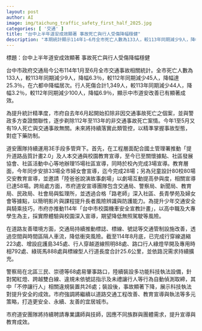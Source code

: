 ```yaml
---
layout: post
author: AI
image: img/taichung_traffic_safety_first_half_2025.jpg
categories: [ '交通' ]
title: "台中上半年道安成效顯著 事故死亡與行人受傷降幅穩健"
description: "本期統計顯示114年1–6月全市死亡人數為133人，較113年同期減少9人，降幅6.3％；行人死傷合計1349人，較113年同期減少44人，降幅3.2％，顯示道安改善成效顯著。市府持續以3E策略推動工程、教育宣導與執法並剃除112–113年的非交通事故死亡案，強化統計精準度，並持續提升事故型態的因應與防制。"
---
```

標題：台中上半年道安成效顯著 事故死亡與行人受傷降幅穩健

台中市政府交通局今公布114年1月至6月全市交通事故相關統計。全市死亡人數為133人，較113年同期減少9人，降幅6.3％，較112年同期減少45人，降幅達25.3％，在六都中降幅居次。行人死傷合計1,349人，較113年同期減少44人，降幅3.2％，較112年同期減少100人，降幅6.9％，顯示中市道安改善已有顯著成效。

為提升統計精準度，市府自去年6月起開始扣除非因交通事故死亡之個案，並與警政多方查證關聯性，逐步剃除112年至113年的非交通事故死亡案情。今年1至5月又有19人死亡與交通事故無關。未來將持續落實此類管控，以精準掌握事故型態，對症下藥防制。

道安團隊持續運用3E手段多管齊下。首先，在工程層面配合國土管理署推動「提升道路品質計畫2.0」及人本交通與校園教育宣導，至今已至關懷據點、社區發展協會、社區活動中心等地辦理15場社區宣導，同時於校內完成3場宣導。教育層面，今年同步安排33場全市婦女會宣導，迄今完成28場；另為兒童設計80校80場交安教育宣導，並邀請「陸爸爸說演故事劇場」以劇場互動提高參與度，相關宣導已達58場。跨局處方面，市府道安宣導團隊包含交通局、警察局、新聞局、教育局、民政局、社會局與監理所，並透過合格「路老師」深入社區、長青學苑及婦女會等據點，以簡明影片與課程提升長者風險辨識與防護能力。為提升少年交通安全與騎乘技巧，市府亦推動114年「台中市校園機車安全宣教計畫」，以高中職及大專學生為主，採實際體驗與校園深入宣導，期望降低無照駕駛等風險。

在道路友善環境方面，交通局持續推動標誌、標線、號誌等交通管制設施改善，透過空間與時間區隔人車流，降低衝突風險。截至114年8月底，已完成行穿線退縮223處、增設庇護島345處、行人穿越道線照明88處、路口行人綠燈早開及專用時相792處、綠斑馬888處與標線型人行道長度合計25.6公里，並依路況需求持續擴充。

警察局在北區三民、崇德等68處易肇事路口，陸續裝設多功能科技執法設備，針對闖紅燈、跨越雙白線、違規未依號誌指示及未禮讓行人等行為自動偵測取締，其中「不停讓行人」相關違規裝置共26處；裝設後，事故顯著下降，展示科技執法對提升安全的成效。市府強調將繼續以道路交通工程改善、教育宣導與執法等多元策略，打造更安全、永續、友善的宜居城市。

市府道安團隊將持續聘請專業講師與技師，因應不同族群與團體需求，提升宣導與教育成效。